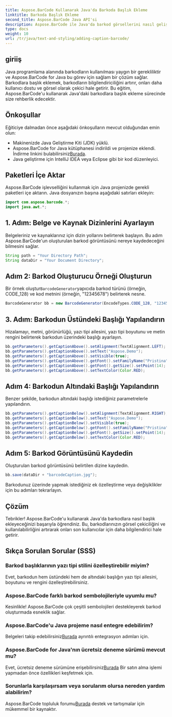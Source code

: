 ```yaml
---
title: Aspose.BarCode Kullanarak Java'da Barkoda Başlık Ekleme
linktitle: Barkoda Başlık Ekleme
second_title: Aspose.BarCode Java API'si
description: Aspose.BarCode ile Java'da barkod görsellerini nasıl geliştireceğinizi öğrenin. Gelişmiş kullanıcı deneyimi için başlıkları zahmetsizce ekleyin.
type: docs
weight: 10
url: /tr/java/text-and-styling/adding-caption-barcode/
---
```


## giriiş

Java programlama alanında barkodların kullanılması yaygın bir gerekliliktir ve Aspose.BarCode for Java bu görev için sağlam bir çözüm sağlar. Barkodlara başlık eklemek, barkodların bilgilendiriciliğini artırır, onları daha kullanıcı dostu ve görsel olarak çekici hale getirir. Bu eğitim, Aspose.BarCode'u kullanarak Java'daki barkodlara başlık ekleme sürecinde size rehberlik edecektir.

## Önkoşullar

Eğiticiye dalmadan önce aşağıdaki önkoşulların mevcut olduğundan emin olun:

- Makinenizde Java Geliştirme Kiti (JDK) yüklü.
-  Aspose.BarCode for Java kütüphanesi indirildi ve projenize eklendi. İndirme linkini bulabilirsiniz[Burada](https://releases.aspose.com/barcode/java/).
- Java geliştirme için IntelliJ IDEA veya Eclipse gibi bir kod düzenleyici.

## Paketleri İçe Aktar

Aspose.BarCode işlevselliğini kullanmak için Java projenizde gerekli paketleri içe aktarın. Java dosyanızın başına aşağıdaki satırları ekleyin:

```java
import com.aspose.barcode.*;
import java.awt.*;
```

## 1. Adım: Belge ve Kaynak Dizinlerini Ayarlayın

Belgeleriniz ve kaynaklarınız için dizin yollarını belirterek başlayın. Bu adım Aspose.BarCode'un oluşturulan barkod görüntüsünü nereye kaydedeceğini bilmesini sağlar. 

```java
String path = "Your Directory Path";
String dataDir = "Your Document Directory";
```

## Adım 2: Barkod Oluşturucu Örneği Oluşturun

 Bir örnek oluştur`BarcodeGenerator`yapıcıda barkod türünü (örneğin, CODE_128) ve kod metnini (örneğin, "12345678") belirterek nesne.

```java
BarcodeGenerator bb = new BarcodeGenerator(EncodeTypes.CODE_128, "12345678");
```

## 3. Adım: Barkodun Üstündeki Başlığı Yapılandırın

Hizalamayı, metni, görünürlüğü, yazı tipi ailesini, yazı tipi boyutunu ve metin rengini belirterek barkodun üzerindeki başlığı ayarlayın.

```java
bb.getParameters().getCaptionAbove().setAlignment(TextAlignment.LEFT);
bb.getParameters().getCaptionAbove().setText("Aspose.Demo");
bb.getParameters().getCaptionAbove().setVisible(true);
bb.getParameters().getCaptionAbove().getFont().setFamilyName("Pristina");
bb.getParameters().getCaptionAbove().getFont().getSize().setPoint(14);
bb.getParameters().getCaptionAbove().setTextColor(Color.RED);
```

## Adım 4: Barkodun Altındaki Başlığı Yapılandırın

Benzer şekilde, barkodun altındaki başlığı istediğiniz parametrelerle yapılandırın.

```java
bb.getParameters().getCaptionBelow().setAlignment(TextAlignment.RIGHT);
bb.getParameters().getCaptionBelow().setText("Aspose.Demo");
bb.getParameters().getCaptionBelow().setVisible(true);
bb.getParameters().getCaptionBelow().getFont().setFamilyName("Pristina");
bb.getParameters().getCaptionBelow().getFont().getSize().setPoint(14);
bb.getParameters().getCaptionBelow().setTextColor(Color.RED);
```

## Adım 5: Barkod Görüntüsünü Kaydedin

Oluşturulan barkod görüntüsünü belirtilen dizine kaydedin.

```java
bb.save(dataDir + "barcodeCaption.jpg");
```

Barkodunuz üzerinde yapmak istediğiniz ek özelleştirme veya değişiklikler için bu adımları tekrarlayın.

## Çözüm

Tebrikler! Aspose.BarCode'u kullanarak Java'da barkodlara nasıl başlık ekleyeceğinizi başarıyla öğrendiniz. Bu, barkodlarınızın görsel çekiciliğini ve kullanılabilirliğini artırarak onları son kullanıcılar için daha bilgilendirici hale getirir.

## Sıkça Sorulan Sorular (SSS)

### Barkod başlıklarının yazı tipi stilini özelleştirebilir miyim?
Evet, barkodun hem üstündeki hem de altındaki başlığın yazı tipi ailesini, boyutunu ve rengini özelleştirebilirsiniz.

### Aspose.BarCode farklı barkod sembolojileriyle uyumlu mu?
Kesinlikle! Aspose.BarCode çok çeşitli sembolojileri destekleyerek barkod oluşturmada esneklik sağlar.

### Aspose.BarCode'u Java projeme nasıl entegre edebilirim?
 Belgeleri takip edebilirsiniz[Burada](https://reference.aspose.com/barcode/java/) ayrıntılı entegrasyon adımları için.

### Aspose.BarCode for Java'nın ücretsiz deneme sürümü mevcut mu?
 Evet, ücretsiz deneme sürümüne erişebilirsiniz[Burada](https://releases.aspose.com/) Bir satın alma işlemi yapmadan önce özellikleri keşfetmek için.

### Sorunlarla karşılaşırsam veya sorularım olursa nereden yardım alabilirim?
 Aspose.BarCode topluluk forumu[Burada](https://forum.aspose.com/c/barcode/13) destek ve tartışmalar için mükemmel bir kaynaktır.